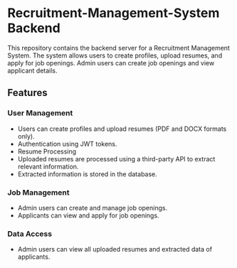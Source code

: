 # Recruitment-Management-System Backend
This repository contains the backend server for a Recruitment Management System. The system allows users to create profiles, upload resumes, and apply for job openings. Admin users can create job openings and view applicant details.

## Features

### User Management
* Users can create profiles and upload resumes (PDF and DOCX formats only).
* Authentication using JWT tokens.
* Resume Processing
* Uploaded resumes are processed using a third-party API to extract relevant information.
* Extracted information is stored in the database.
### Job Management
* Admin users can create and manage job openings.
* Applicants can view and apply for job openings.
### Data Access
* Admin users can view all uploaded resumes and extracted data of applicants.
